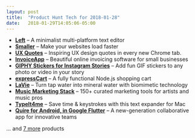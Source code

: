 ```yaml
---
layout: post
title:  "Product Hunt Tech for 2018-01-28"
date:   2018-01-29T14:05:06-05:00
---
```


* **[Left](https://www.producthunt.com/posts/left?utm_campaign=producthunt-api&utm_medium=api&utm_source=Application%3A+Daily+Digest+RSS+%28ID%3A+3202%29)** – A minimalist multi-platform text editor
* **[Smaller](https://www.producthunt.com/posts/smaller?utm_campaign=producthunt-api&utm_medium=api&utm_source=Application%3A+Daily+Digest+RSS+%28ID%3A+3202%29)** – Make your websites load faster
* **[UX Quotes](https://www.producthunt.com/posts/ux-quotes-2?utm_campaign=producthunt-api&utm_medium=api&utm_source=Application%3A+Daily+Digest+RSS+%28ID%3A+3202%29)** – Inspiring UX design quotes in every new Chrome tab.
* **[InvoiceApp](https://www.producthunt.com/posts/invoiceapp-2?utm_campaign=producthunt-api&utm_medium=api&utm_source=Application%3A+Daily+Digest+RSS+%28ID%3A+3202%29)** – Beautiful online invoicing software for small businesses
* **[GIPHY Stickers for Instagram Stories](https://www.producthunt.com/posts/giphy-stickers-for-instagram-stories?utm_campaign=producthunt-api&utm_medium=api&utm_source=Application%3A+Daily+Digest+RSS+%28ID%3A+3202%29)** – Add fun GIF stickers to any photo or video in your story
* **[expressCart](https://www.producthunt.com/posts/expresscart?utm_campaign=producthunt-api&utm_medium=api&utm_source=Application%3A+Daily+Digest+RSS+%28ID%3A+3202%29)** – A fully functional Node.js shopping cart
* **[LaVie](https://www.producthunt.com/posts/lavie?utm_campaign=producthunt-api&utm_medium=api&utm_source=Application%3A+Daily+Digest+RSS+%28ID%3A+3202%29)** – Turn tap water into mineral water with biomimetic technology
* **[Music Marketing Stack](https://www.producthunt.com/posts/music-marketing-stack?utm_campaign=producthunt-api&utm_medium=api&utm_source=Application%3A+Daily+Digest+RSS+%28ID%3A+3202%29)** – 150+ curated marketing tools for artists and music pros
* **[TypeIt4me](https://www.producthunt.com/posts/typeit4me?utm_campaign=producthunt-api&utm_medium=api&utm_source=Application%3A+Daily+Digest+RSS+%28ID%3A+3202%29)** – Save time & keystrokes with this text expander for Mac
* **[Quire for Android, in Google Flutter](https://www.producthunt.com/posts/quire-for-android-in-google-flutter?utm_campaign=producthunt-api&utm_medium=api&utm_source=Application%3A+Daily+Digest+RSS+%28ID%3A+3202%29)** – A new-generation collaborative app for innovative teams

… and [7 more](https://www.producthunt.com/tech) products
